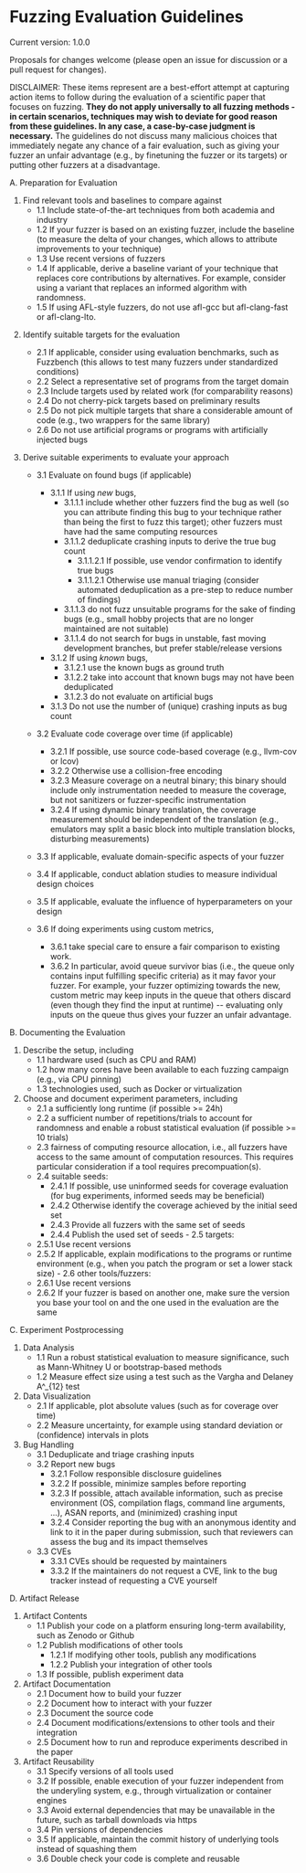 # Fuzzing Evaluation Guidelines


Current version: 1.0.0

Proposals for changes welcome (please open an issue for discussion or a pull request for changes).

DISCLAIMER: These items represent are a best-effort attempt at capturing action items to follow during the evaluation of a scientific paper that focuses on fuzzing. **They do not apply universally to all fuzzing methods - in certain scenarios, techniques may wish to deviate for good reason from these guidelines. In any case, a case-by-case judgment is necessary.**
The guidelines do not discuss many malicious choices that immediately negate any chance of a fair evaluation, such as giving your fuzzer an unfair advantage (e.g., by finetuning the fuzzer or its targets) or putting other fuzzers at a disadvantage.



A. Preparation for Evaluation
  1. Find relevant tools and baselines to compare against
     - 1.1 Include state-of-the-art techniques from both academia and industry
     - 1.2 If your fuzzer is based on an existing fuzzer, include the baseline (to measure the delta of your changes, which allows to attribute improvements to your technique)
     - 1.3 Use recent versions of fuzzers
     - 1.4 If applicable, derive a baseline variant of your technique that replaces core contributions by alternatives. For example, consider using a variant that replaces an informed algorithm with randomness.
     - 1.5 If using AFL-style fuzzers, do not use afl-gcc but afl-clang-fast or afl-clang-lto.

  2) Identify suitable targets for the evaluation
     - 2.1 If applicable, consider using evaluation benchmarks, such as Fuzzbench (this allows to test many fuzzers under standardized conditions)
     - 2.2 Select a representative set of programs from the target domain
     - 2.3 Include targets used by related work (for comparability reasons)
     - 2.4 Do not cherry-pick targets based on preliminary results
     - 2.5 Do not pick multiple targets that share a considerable amount of code (e.g., two wrappers for the same library)
     - 2.6 Do not use artificial programs or programs with artificially injected bugs

  4) Derive suitable experiments to evaluate your approach
     - 3.1 Evaluate on found bugs (if applicable)
       - 3.1.1 If using *new* bugs,
         - 3.1.1.1 include whether other fuzzers find the bug as well (so you can attribute finding this bug to your technique rather than being the first to fuzz this target); other fuzzers must have had the same computing resources
         - 3.1.1.2 deduplicate crashing inputs to derive the true bug count
           - 3.1.1.2.1 If possible, use vendor confirmation to identify true bugs
           - 3.1.1.2.1 Otherwise use manual triaging (consider automated deduplication as a pre-step to reduce number of findings)
         - 3.1.1.3 do not fuzz unsuitable programs for the sake of finding bugs (e.g., small hobby projects that are no longer maintained are not suitable)
         - 3.1.1.4 do not search for bugs in unstable, fast moving development branches, but prefer stable/release versions
       - 3.1.2 If using *known* bugs,
         - 3.1.2.1 use the known bugs as ground truth
         - 3.1.2.2 take into account that known bugs may not have been deduplicated
         - 3.1.2.3 do not evaluate on artificial bugs
       - 3.1.3 Do not use the number of (unique) crashing inputs as bug count

     - 3.2 Evaluate code coverage over time (if applicable)
       - 3.2.1 If possible, use source code-based coverage (e.g., llvm-cov or lcov)
       - 3.2.2 Otherwise use a collision-free encoding
       - 3.2.3 Measure coverage on a neutral binary; this binary should include only instrumentation needed to measure the coverage, but not sanitizers or fuzzer-specific instrumentation
       - 3.2.4 If using dynamic binary translation, the coverage measurement should be independent of the translation (e.g., emulators may split a basic block into multiple translation blocks, disturbing measurements)

     - 3.3 If applicable, evaluate domain-specific aspects of your fuzzer

     - 3.4 If applicable, conduct ablation studies to measure individual design choices

     - 3.5 If applicable, evaluate the influence of hyperparameters on your design

     - 3.6 If doing experiments using custom metrics,
       - 3.6.1 take special care to ensure a fair comparison to existing work.
       - 3.6.2 In particular, avoid queue survivor bias (i.e., the queue only contains input fulfilling specific criteria) as it may favor your fuzzer. For example, your fuzzer optimizing towards the new, custom metric may keep inputs in the queue that others discard (even though they find the input at runtime) -- evaluating only inputs on the queue thus gives your fuzzer an unfair advantage.


B. Documenting the Evaluation
  1) Describe the setup, including
     - 1.1 hardware used (such as CPU and RAM)
     - 1.2 how many cores have been available to each fuzzing campaign (e.g., via CPU pinning)
     - 1.3 technologies used, such as Docker or virtualization
  2) Choose and document experiment parameters, including
     - 2.1 a sufficiently long runtime  (if possible >= 24h)
     - 2.2 a sufficient number of repetitions/trials to account for randomness and enable a robust statistical evaluation (if possible >= 10 trials)
     - 2.3 fairness of computing resource allocation, i.e., all fuzzers have access to the same amount of computation resources. This requires particular consideration if a tool requires precompuation(s).
     - 2.4 suitable seeds:
       - 2.4.1 If possible, use uninformed seeds for coverage evaluation (for bug experiments, informed seeds may be beneficial)
       - 2.4.2 Otherwise identify the coverage achieved by the initial seed set
       - 2.4.3 Provide all fuzzers with the same set of seeds
       - 2.4.4 Publish the used set of seeds
    - 2.5 targets:
      - 2.5.1 Use recent versions
      - 2.5.2 If applicable, explain modifications to the programs or runtime environment (e.g., when you patch the program or set a lower stack size)
    - 2.6 other tools/fuzzers:
      - 2.6.1 Use recent versions
      - 2.6.2 If your fuzzer is based on another one, make sure the version you base your tool on and the one used in the evaluation are the same


C. Experiment Postprocessing
  1) Data Analysis
     - 1.1 Run a robust statistical evaluation to measure significance, such as Mann-Whitney U or bootstrap-based methods
     - 1.2 Measure effect size using a test such as the Vargha and Delaney A^\_{12} test
  2) Data Visualization
     - 2.1 If applicable, plot absolute values (such as for coverage over time)
     - 2.2 Measure uncertainty, for example using standard deviation or (confidence) intervals in plots
  3) Bug Handling
     - 3.1 Deduplicate and triage crashing inputs
     - 3.2 Report new bugs
       - 3.2.1 Follow responsible disclosure guidelines
       - 3.2.2 If possible, minimize samples before reporting
       - 3.2.3 If possible, attach available information, such as precise environment (OS, compilation flags, command line arguments, ...), ASAN reports, and (minimized) crashing input
       - 3.2.4 Consider reporting the bug with an anonymous identity and link to it in the paper during submission, such that reviewers can assess the bug and its impact themselves
     - 3.3 CVEs
       - 3.3.1 CVEs should be requested by maintainers
       - 3.3.2 If the maintainers do not request a CVE, link to the bug tracker instead of requesting a CVE yourself


D. Artifact Release
  1) Artifact Contents
     - 1.1 Publish your code on a platform ensuring long-term availability, such as Zenodo or Github
     - 1.2 Publish modifications of other tools
       - 1.2.1 If modifying other tools, publish any modifications
       - 1.2.2 Publish your integration of other tools
     - 1.3 If possible, publish experiment data
  2) Artifact Documentation
     - 2.1 Document how to build your fuzzer
     - 2.2 Document how to interact with your fuzzer
     - 2.3 Document the source code
     - 2.4 Document modifications/extensions to other tools and their integration
     - 2.5 Document how to run and reproduce experiments described in the paper
  3) Artifact Reusability
     - 3.1 Specify versions of all tools used
     - 3.2 If possible, enable execution of your fuzzer independent from the underyling system, e.g., through virtualization or container engines
     - 3.3 Avoid external dependencies that may be unavailable in the future, such as tarball downloads via https
     - 3.4 Pin versions of dependencies
     - 3.5 If applicable, maintain the commit history of underlying tools instead of squashing them
     - 3.6 Double check your code is complete and reusable
